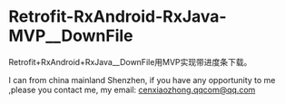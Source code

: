 # Retrofit-RxAndroid-RxJava-MVP__DownFile
Retrofit+RxAndroid+RxJava__DownFile用MVP实现带进度条下载。



I can from china mainland Shenzhen, if you have any opportunity to me ,please you contact me, my email: cenxiaozhong.qqcom@qq.com
